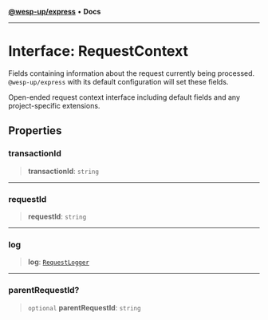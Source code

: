 [**@wesp-up/express**](../README.md) • **Docs**

---

# Interface: RequestContext

Fields containing information about the request currently being processed.
`@wesp-up/express` with its default configuration will set these fields.

Open-ended request context interface including default fields and any
project-specific extensions.

## Properties

### transactionId

> **transactionId**: `string`

---

### requestId

> **requestId**: `string`

---

### log

> **log**: [`RequestLogger`](../classes/RequestLogger.md)

---

### parentRequestId?

> `optional` **parentRequestId**: `string`
